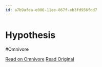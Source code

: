 ```yaml
---
id: a7b9afea-e006-11ee-867f-eb3fd956fdd7
---
```


# Hypothesis
#Omnivore

[Read on Omnivore](https://omnivore.app/me/hypothesis-18e300a58cd)
[Read Original](https://hypothes.is/a/rT6GMuADEe6HgsP0Qz_WOA)

